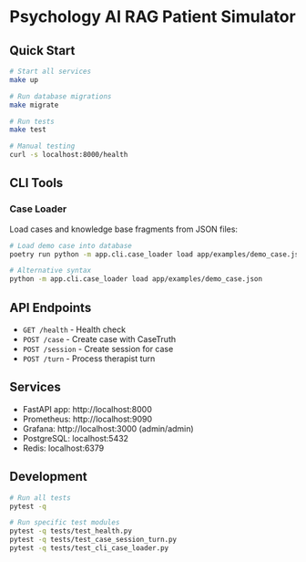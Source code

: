# Psychology AI RAG Patient Simulator

## Quick Start

```bash
# Start all services
make up

# Run database migrations  
make migrate

# Run tests
make test

# Manual testing
curl -s localhost:8000/health
```

## CLI Tools

### Case Loader
Load cases and knowledge base fragments from JSON files:

```bash
# Load demo case into database
poetry run python -m app.cli.case_loader load app/examples/demo_case.json

# Alternative syntax
python -m app.cli.case_loader load app/examples/demo_case.json
```

## API Endpoints

- `GET /health` - Health check
- `POST /case` - Create case with CaseTruth
- `POST /session` - Create session for case
- `POST /turn` - Process therapist turn

## Services

- FastAPI app: http://localhost:8000
- Prometheus: http://localhost:9090  
- Grafana: http://localhost:3000 (admin/admin)
- PostgreSQL: localhost:5432
- Redis: localhost:6379

## Development

```bash
# Run all tests
pytest -q

# Run specific test modules
pytest -q tests/test_health.py
pytest -q tests/test_case_session_turn.py  
pytest -q tests/test_cli_case_loader.py
```